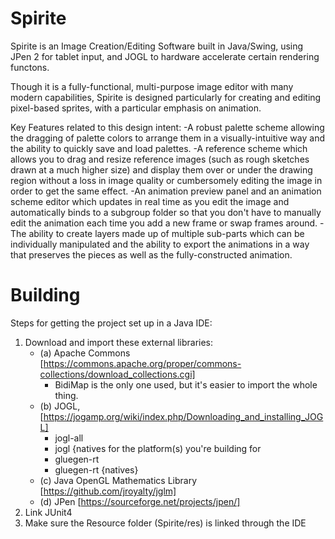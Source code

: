 # Spirite

Spirite is an Image Creation/Editing Software built in Java/Swing, using JPen 2 for tablet input, and JOGL to hardware accelerate certain rendering functons.  

Though it is a fully-functional, multi-purpose image editor with many modern capabilities, Spirite is designed particularly for creating and editing pixel-based sprites, with a particular emphasis on animation.  

Key Features related to this design intent:
-A robust palette scheme allowing the dragging of palette colors to arrange them in a visually-intuitive way and the ability to quickly save and load palettes.
-A reference scheme which allows you to drag and resize reference images (such as rough sketches drawn at a much higher size) and display them over or under the drawing region without a loss in image quality or cumbersomely editing the image in order to get the same effect.
-An animation preview panel and an animation scheme editor which updates in real time as you edit the image and automatically binds to a subgroup folder so that you don't have to manually edit the animation each time you add a new frame or swap frames around.
-The ability to create layers made up of multiple sub-parts which can be individually manipulated and the ability to export the animations in a way that preserves the pieces as well as the fully-constructed animation.

# Building
Steps for getting the project set up in a Java IDE:

1. Download and import these external libraries:
    + (a) Apache Commons [https://commons.apache.org/proper/commons-collections/download_collections.cgi]
        + BidiMap is the only one used, but it's easier to import the whole thing.
    + (b) JOGL, [https://jogamp.org/wiki/index.php/Downloading_and_installing_JOGL]
        + jogl-all
        + jogl {natives for the platform(s) you're building for
        + gluegen-rt
        + gluegen-rt {natives}
    + (c) Java OpenGL Mathematics Library [https://github.com/jroyalty/jglm]
    + (d) JPen [https://sourceforge.net/projects/jpen/]
2. Link JUnit4
3. Make sure the Resource folder (Spirite/res) is linked through the IDE
